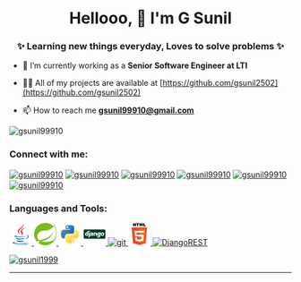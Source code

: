 <h1 align="center">Hellooo, 👋  I'm G Sunil</h1>
<h3 align="center">✨ Learning new things everyday, Loves to solve problems ✨</h3>

- 🔭 I’m currently working as a **Senior Software Engineer at LTI**  

- 👨‍💻 All of my projects are available at [https://github.com/gsunil2502](https://github.com/gsunil2502)

- 📫 How to reach me **gsunil99910@gmail.com**
 <img src="https://komarev.com/ghpvc/?username=gsunil99910&label=Profile%20views&color=0e75b6&style=flat" alt="gsunil99910" /> 
 
<h3 align="left">Connect with me:</h3>
<p align="left">
<a href="https://www.linkedin.com/in/sunil-g-sjec/" target="blank"><img align="center" src="https://raw.githubusercontent.com/rahuldkjain/github-profile-readme-generator/master/src/images/icons/Social/linked-in-alt.svg" alt="gsunil99910" height="30" width="40" /></a>
<a href="https://twitter.com/gsunil1999" target="blank"><img align="center" src="https://raw.githubusercontent.com/rahuldkjain/github-profile-readme-generator/master/src/images/icons/Social/twitter.svg" alt="gsunil99910" height="30" width="40" /></a>
<a href="https://leetcode.com/gsunil99/" target="blank"><img align="center" src="https://raw.githubusercontent.com/rahuldkjain/github-profile-readme-generator/master/src/images/icons/Social/leet-code.svg" alt="gsunil99910" height="30" width="40" /></a>
<a href="https://www.hackerrank.com/gsunil99910" target="blank"><img align="center" src="https://raw.githubusercontent.com/rahuldkjain/github-profile-readme-generator/master/src/images/icons/Social/hackerrank.svg" alt="gsunil99910" height="30" width="40" /></a>
<a href="https://www.hackerearth.com/@sunil1593" target="blank"><img align="center" src="https://raw.githubusercontent.com/rahuldkjain/github-profile-readme-generator/master/src/images/icons/Social/hackerearth.svg" alt="gsunil99910" height="30" width="40" /></a>
<a href="https://auth.geeksforgeeks.org/user/gsunil99910/" target="blank"><img align="center" src="https://raw.githubusercontent.com/rahuldkjain/github-profile-readme-generator/master/src/images/icons/Social/geeks-for-geeks.svg" alt="gsunil99910" height="30" width="40" /></a>
</p>

<h3 align="left">Languages and Tools:</h3>
<p align="left"> 
<a href="https://www.java.com" target="_blank"> <img src="https://raw.githubusercontent.com/devicons/devicon/master/icons/java/java-original.svg" alt="java" width="40" height="40"/> </a>
<a href="https://spring.io/" target="_blank"> <img src="https://raw.githubusercontent.com/devicons/devicon/master/icons/spring/spring-original.svg" alt="spring" width="40" height="40"/> </a> 
<a href="https://www.python.org" target="_blank"> <img src="https://raw.githubusercontent.com/devicons/devicon/master/icons/python/python-original.svg" alt="python" width="40" height="40"/> </a> 
<a href="https://www.djangoproject.com/" target="_blank"> <img src="https://raw.githubusercontent.com/devicons/devicon/master/icons/django/django-original.svg" alt="django" width="40" height="40"/> </a> 
<a href="https://git-scm.com/" target="_blank"> <img src="https://www.vectorlogo.zone/logos/git-scm/git-scm-icon.svg" alt="git" width="40" height="40"/> </a> 
<a href="https://www.w3.org/html/" target="_blank"> <img src="https://raw.githubusercontent.com/devicons/devicon/master/icons/html5/html5-original-wordmark.svg" alt="html5" width="40" height="40"/> </a> 
<a href="https://www.django-rest-framework.org/" target="_blank"><img alt="DjangoREST" src="https://img.shields.io/badge/DJANGO-REST-ff1709?style=for-the-badge&logo=django&logoColor=white&color=ff1709&labelColor=gray"/> </a></p>
<p align="left"><a href="https://twitter.com/gsunil1999" target="blank"><img src="https://img.shields.io/twitter/follow/gsunil1999?logo=twitter&style=for-the-badge" alt="gsunil1999" /></a> </p>

<hr/>
